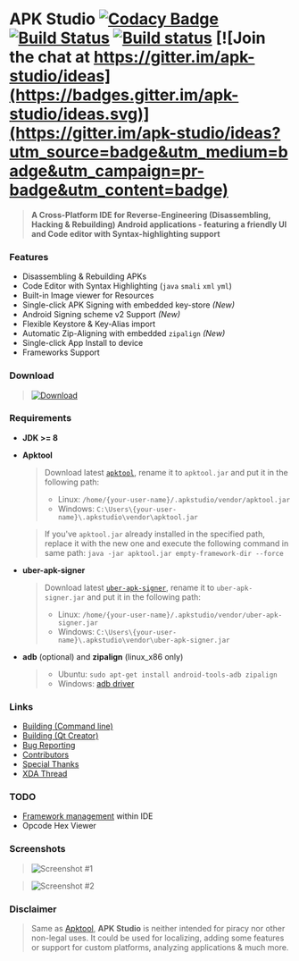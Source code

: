 
# APK Studio [![Codacy Badge](https://api.codacy.com/project/badge/Grade/a816c080acad4a1989219c0f55da34b3)](https://www.codacy.com/app/Surendrajat/apkstudio_2?utm_source=github.com&utm_medium=referral&utm_content=vaibhavpandeyvpz/apkstudio&utm_campaign=Badge_Grade) [![Build Status](https://travis-ci.org/vaibhavpandeyvpz/apkstudio.svg)](https://travis-ci.org/vaibhavpandeyvpz/apkstudio) [![Build status](https://ci.appveyor.com/api/projects/status/t437hn0osaik6vv5/branch/master?svg=true)](https://ci.appveyor.com/project/Surendrajat/apkstudio-1cupt/branch/master) [![Join the chat at https://gitter.im/apk-studio/ideas](https://badges.gitter.im/apk-studio/ideas.svg)](https://gitter.im/apk-studio/ideas?utm_source=badge&utm_medium=badge&utm_campaign=pr-badge&utm_content=badge)
>**A Cross-Platform IDE for Reverse-Engineering (Disassembling, Hacking & Rebuilding)  Android applications  - featuring a friendly UI and Code editor with Syntax-highlighting support**

### Features
- Disassembling & Rebuilding APKs
- Code Editor with Syntax Highlighting (`java` `smali` `xml` `yml`)
-  Built-in Image viewer for Resources
- Single-click APK Signing with embedded key-store *(New)*
- Android Signing scheme v2 Support *(New)*
- Flexible Keystore & Key-Alias import
- Automatic Zip-Aligning with embedded `zipalign` *(New)*
- Single-click App Install to device
- Frameworks Support

### Download
 >[![Download](https://img.shields.io/github/release/vaibhavpandeyvpz/apkstudio/all.svg?longCache=true&style=for-the-badge)](https://github.com/vaibhavpandeyvpz/apkstudio/releases)

### Requirements
- **JDK >= 8**
- **Apktool**  
  >Download latest [`apktool`](https://bitbucket.org/iBotPeaches/apktool/downloads/), rename it to `apktool.jar` and put it in the following path:  
  >- Linux: `/home/{your-user-name}/.apkstudio/vendor/apktool.jar`  
  >- Windows: `C:\Users\{your-user-name}\.apkstudio\vendor\apktool.jar`
 
  >If you've `apktool.jar` already installed in the specified path, replace it with the new one and execute the following command in same path:   `java -jar apktool.jar empty-framework-dir --force`
- **uber-apk-signer**  
  >Download latest [`uber-apk-signer`](https://github.com/patrickfav/uber-apk-signer/releases), rename it to `uber-apk-signer.jar` and put it in the following path:  
    >- Linux: `/home/{your-user-name}/.apkstudio/vendor/uber-apk-signer.jar`  
    >- Windows: `C:\Users\{your-user-name}\.apkstudio\vendor\uber-apk-signer.jar`
- **adb** (optional) and **zipalign** (linux_x86 only) 
    >- Ubuntu: `sudo apt-get install android-tools-adb zipalign`  
    >- Windows: [adb driver](https://lifehacker.com/the-easiest-way-to-install-androids-adb-and-fastboot-to-1586992378)

### Links
- [Building (Command line)](https://github.com/vaibhavpandeyvpz/apkstudio/wiki/Building#building-linux)
- [Building (Qt Creator)](https://github.com/vaibhavpandeyvpz/apkstudio/wiki/Building#building-with-qt-creator)
- [Bug Reporting](https://github.com/vaibhavpandeyvpz/apkstudio/issues)
- [Contributors](https://github.com/vaibhavpandeyvpz/apkstudio/graphs/contributors)
- [Special Thanks](https://github.com/vaibhavpandeyvpz/apkstudio/wiki/SpecialThanks)
- [XDA Thread](https://forum.xda-developers.com/showthread.php?t=3761033)

### TODO
- [Framework management](https://ibotpeaches.github.io/Apktool/documentation/#frameworks) within IDE
- Opcode Hex Viewer

### Screenshots
>![Screenshot #1](https://raw.githubusercontent.com/vaibhavpandeyvpz/apkstudio/master/external/screenshots/apkstudio881.png "Screenshot #1")

>![Screenshot #2](https://raw.githubusercontent.com/vaibhavpandeyvpz/apkstudio/master/external/screenshots/apkstudio882.png "Screenshot #2")

### Disclaimer
>Same as [Apktool](http://ibotpeaches.github.io/Apktool/), **APK Studio** is neither intended for piracy nor other non-legal uses. It could be used for localizing, adding some features or support for custom platforms, analyzing applications & much more.
